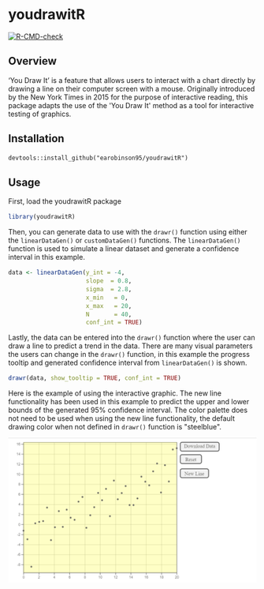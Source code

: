 # youdrawitR

<!-- badges: start -->

[![R-CMD-check](https://github.com/earobinson95/youdrawitR/actions/workflows/R-CMD-check.yaml/badge.svg)](https://github.com/earobinson95/youdrawitR/actions/workflows/R-CMD-check.yaml)
<!-- badges: end -->

## Overview

‘You Draw It’ is a feature that allows users to interact with a chart directly by drawing a line on their computer screen with a mouse. Originally introduced by the New York Times in 2015 for the purpose of interactive reading, this package adapts the use of the 'You Draw It' method as a tool for interactive testing of graphics.

## Installation

```markdown
devtools::install_github("earobinson95/youdrawitR")
```

## Usage

First, load the youdrawitR package

```r
library(youdrawitR)
```

Then, you can generate data to use with the `drawr()` function using either the `linearDataGen()` or `customDataGen()` functions. The `linearDataGen()` function is used to simulate a linear dataset and generate a confidence interval in this example.

```r
data <- linearDataGen(y_int = -4,
                      slope  = 0.8,
                      sigma  = 2.8,
                      x_min   = 0,
                      x_max   = 20,
                      N       = 40,
                      conf_int = TRUE)
```

Lastly, the data can be entered into the `drawr()` function where the user can draw a line to predict a trend in the data. There are many visual parameters the users can change in the `drawr()` function, in this example the progress tooltip and generated confidence interval from `linearDataGen()` is shown.

```r
drawr(data, show_tooltip = TRUE, conf_int = TRUE)
```

Here is the example of using the interactive graphic. The new line functionality has been used in this example to predict the upper and lower bounds of the generated 95% confidence interval. The color palette does not need to be used when using the new line functionality, the default drawing color when not defined in `drawr()` function is "steelblue".

![](man/figures/drawr-example-1.gif)